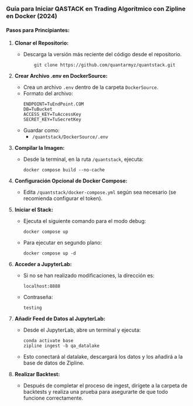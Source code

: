 ### Guía para Iniciar QASTACK en Trading Algorítmico con Zipline en Docker (2024)

#### Pasos para Principiantes:

1. **Clonar el Repositorio:**
   - Descarga la versión más reciente del código desde el repositorio.
     ```
         git clone https://github.com/quantarmyz/quantstack.git
     ```

2. **Crear Archivo .env en DockerSource:**
   - Crea un archivo `.env` dentro de la carpeta `DockerSource`.
   - Formato del archivo:
     ```
     ENDPOINT=TuEndPoint.COM
     DB=TuBucket
     ACCESS_KEY=TuAccessKey
     SECRET_KEY=TuSecretKey
     ```
   - Guardar como:
     - `/quantstack/DockerSource/.env`

3. **Compilar la Imagen:**
   - Desde la terminal, en la ruta `/quantstack`, ejecuta:
     ```
     docker compose build --no-cache
     ```

4. **Configuración Opcional de Docker Compose:**
   - Edita `/quantstack/docker-compose.yml` según sea necesario (se recomienda configurar el token).

5. **Iniciar el Stack:**
   - Ejecuta el siguiente comando para el modo debug:
     ```
     docker compose up
     ```
   - Para ejecutar en segundo plano:
     ```
     docker compose up -d
     ```

6. **Acceder a JupyterLab:**
   - Si no se han realizado modificaciones, la dirección es:
     ```
     localhost:8888
     ```
   - Contraseña:
     ```
     testing
     ```

7. **Añadir Feed de Datos al JupyterLab:**
   - Desde el JupyterLab, abre un terminal y ejecuta:
     ```
     conda activate base
     zipline ingest -b qa_datalake
     ```
   - Esto conectará al datalake, descargará los datos y los añadirá a la base de datos de Zipline.

8. **Realizar Backtest:**
   - Después de completar el proceso de ingest, dirígete a la carpeta de backtests y realiza una prueba para asegurarte de que todo funcione correctamente.
